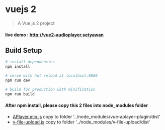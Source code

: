 # vuejs 2

> A Vue.js 2 project


#### live demo : http://vue2-audioplayer.setyawan


## Build Setup

``` bash
# install dependencies
npm install

# serve with hot reload at localhost:8080
npm run dev

# build for production with minification
npm run build

```
#### After npm install, please copy this 2 files into node_modules folder

* [APlayer.min.js](https://github.com/chrissetyawan/vue-audioplayer/blob/master/frontend-vue/APlayer.min.js) copy to folder '../node_modules/vue-aplayer-plugin/dist'
* [v-file-upload.js](https://github.com/chrissetyawan/vue-audioplayer/blob/master/frontend-vue/v-file-upload.js) copy to folder '../node_modules/v-file-upload/dist'

